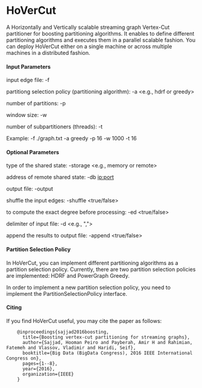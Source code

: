 # HoVerCut
A Horizontally and Vertically scalable streaming graph Vertex-Cut partitioner for boosting partitioning algorithms. It enables to define different partitioning algorithms and executes them in a parallel scalable fashion. You can deploy HoVerCut either on a single machine or across multiple machines in a distributed fashion.


#### Input Parameters
input edge file: -f <file>

partitiong selection policy (partitioning algorithm): -a <e.g., hdrf or greedy>

number of partitions: -p <number>

window size: -w <size>

number of subpartitioners (threads): -t <number>

Example: -f ./graph.txt -a greedy -p 16 -w 1000 -t 16

#### Optional Parameters
type of the shared state: -storage <e.g., memory or remote>

address of remote shared state: -db <ip:port>

output file: -output <file>

shuffle the input edges: -shuffle <true/false>

to compute the exact degree before processing: -ed <true/false>

delimiter of input file: -d <e.g., ",">

append the results to output file: -append <true/false>


#### Partition Selection Policy
In HoVerCut, you can implement different partitioning algorithms as a partition selection policy. Currently, there are two partition selection policies are implemented: HDRF and PowerGraph Greedy.

In order to implement a new partition selection policy, you need to implement the PartitionSelectionPolicy interface.

#### Citing
If you find HoVerCut useful, you may cite the paper as follows:

        @inproceedings{sajjad2016boosting,
          title={Boosting vertex-cut partitioning for streaming graphs},
          author={Sajjad, Hooman Peiro and Payberah, Amir H and Rahimian, Fatemeh and Vlassov, Vladimir and Haridi, Seif},
          booktitle={Big Data (BigData Congress), 2016 IEEE International Congress on},
          pages={1--8},
          year={2016},
          organization={IEEE}
        }
